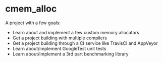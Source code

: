 # cmem_alloc
A project with a few goals:

* Learn about and implement a few custom memory allocators
* Get a project building with multiple compilers
* Get a project building through a CI service like TravisCI and AppVeyor
* Learn about/implement GoogleTest unit tests
* Learn about/implement a 3rd part benchmarking library
